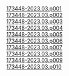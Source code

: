 #
[173448-2023.03.p001]()  
[173448-2023.03.p002]()  
[173448-2023.03.p003]()  
[173448-2023.03.p004]()  
[173448-2023.03.p005]()  
[173448-2023.03.p006]()  
[173448-2023.03.p007]()  
[173448-2023.03.p008]()  
[173448-2023.03.p009]()  
[173448-2023.03.p010]()  
